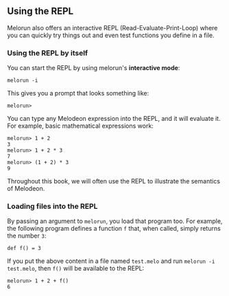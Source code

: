 ## Using the REPL

Melorun also offers an interactive REPL (Read-Evaluate-Print-Loop) where you
can quickly try things out and even test functions you define in a file.

### Using the REPL by itself

You can start the REPL by using melorun's **interactive mode**:

```
melorun -i
```

This gives you a prompt that looks something like:

```
melorun>
```

You can type any Melodeon expression into the REPL, and it will evaluate it. For example, basic mathematical expressions work:

```
melorun> 1 + 2
3
melorun> 1 + 2 * 3
7
melorun> (1 + 2) * 3
9
```

Throughout this book, we will often use the REPL to illustrate the semantics of Melodeon.

### Loading files into the REPL

By passing an argument to `melorun`, you load that program too. For example, the following program defines a function `f` that, when called, simply returns the number `3`:

```
def f() = 3
```

If you put the above content in a file named `test.melo` and run `melorun -i test.melo`, then `f()` will be available to the REPL:

```
melorun> 1 + 2 + f()
6
```
